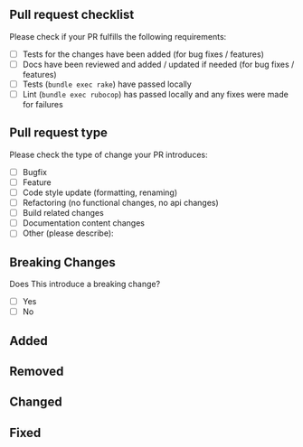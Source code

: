 ## Pull request checklist

Please check if your PR fulfills the following requirements:

- [ ] Tests for the changes have been added (for bug fixes / features)
- [ ] Docs have been reviewed and added / updated if needed (for bug fixes / features)
- [ ] Tests (`bundle exec rake`) have passed locally
- [ ] Lint (`bundle exec rubocop`) has passed locally and any fixes were made for failures

## Pull request type

<!-- Please do not submit updates to dependencies unless it fixes an issue. -->

<!-- Please try to limit your pull request to one type, submit multiple pull requests if needed. -->

Please check the type of change your PR introduces:

- [ ] Bugfix
- [ ] Feature
- [ ] Code style update (formatting, renaming)
- [ ] Refactoring (no functional changes, no api changes)
- [ ] Build related changes
- [ ] Documentation content changes
- [ ] Other (please describe):

## Breaking Changes
<!-- Does anything in this PR affect the existing user facing API? -->

 Does This introduce a breaking change?

- [ ] Yes
- [ ] No

<!-- List the cumulative changes here in an itemized fashion -->
<!-- Feel free to remove empty sections -->
## Added

## Removed

## Changed

## Fixed
